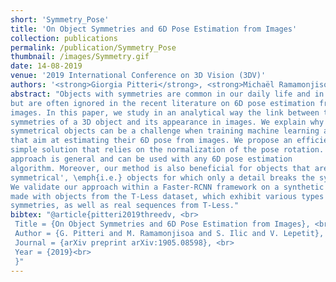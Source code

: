 ```yaml
---
short: 'Symmetry_Pose'
title: 'On Object Symmetries and 6D Pose Estimation from Images'
collection: publications
permalink: /publication/Symmetry_Pose
thumbnail: /images/Symmetry.gif
date: 14-08-2019
venue: '2019 International Conference on 3D Vision (3DV)'
authors: '<strong>Giorgia Pitteri</strong>, <strong>Michaël Ramamonjisoa</strong>, Slobodan Ilic and Vincent Lepetit'
abstract: "Objects with symmetries are common in our daily life and in industrial contexts,
but are often ignored in the recent literature on 6D pose estimation from
images. In this paper, we study in an analytical way the link between the
symmetries of a 3D object and its appearance in images. We explain why
symmetrical objects can be a challenge when training machine learning algorithms
that aim at estimating their 6D pose from images. We propose an efficient and
simple solution that relies on the normalization of the pose rotation. Our
approach is general and can be used with any 6D pose estimation
algorithm. Moreover, our method is also beneficial for objects that are 'almost
symmetrical', \emph{i.e.} objects for which only a detail breaks the symmetry.
We validate our approach within a Faster-RCNN framework on a synthetic dataset
made with objects from the T-Less dataset, which exhibit various types of
symmetries, as well as real sequences from T-Less."
bibtex: "@article{pitteri2019threedv, <br>
 Title = {On Object Symmetries and 6D Pose Estimation from Images}, <br>
 Author = {G. Pitteri and M. Ramamonjisoa and S. Ilic and V. Lepetit}, <br>
 Journal = {arXiv preprint arXiv:1905.08598}, <br>
 Year = {2019}<br>
 }"
---
```


